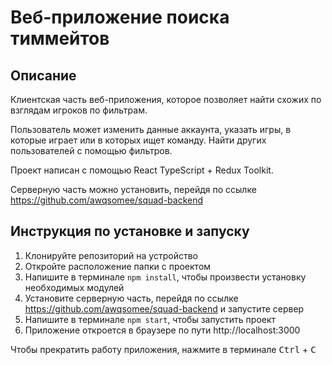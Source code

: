 # Веб-приложение поиска тиммейтов

## Описание

Клиентская часть веб-приложения, которое позволяет найти схожих по взглядам игроков по фильтрам.

Пользователь может изменить данные аккаунта, указать игры, в которые играет или в которых ищет команду. Найти других пользователей с помощью фильтров.

Проект написан с помощью React TypeScript + Redux Toolkit.

Серверную часть можно установить, перейдя по ссылке https://github.com/awqsomee/squad-backend

## Инструкция по установке и запуску
1. Клонируйте репозиторий на устройство
2. Откройте расположение папки с проектом
3. Напишите в терминале `npm install`, чтобы произвести установку необходимых модулей
4. Установите серверную часть, перейдя по ссылке https://github.com/awqsomee/squad-backend и запустите сервер
5. Напишите в терминале `npm start`, чтобы запустить проект
6. Приложение откроется в браузере по пути http://localhost:3000

Чтобы прекратить работу приложения, нажмите в терминале <kbd>Ctrl</kbd> + <kbd>C</kbd>
